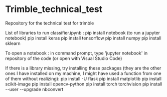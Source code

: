 # Trimble_technical_test
 Repository for the technical test for trimble

List of libraries to run classifier.ipynb : 
pip install notebook (to run a jupyter notebook)
pip install keras
pip install tensorflow
pip install numpy
pip install sklearn

To open a notebook : in command prompt, type 'jupyter notebook' in repository of the code (or open with Visual Studio Code)

If there is a library missing, try installing these packages (they are the other ones I have installed on my machine, I might have used a function from one of them without realizing):
pip install -U flask
pip install matplotlib
pip install scikit-image
pip install opencv-python
pip install torch torchvision
pip install --user --upgrade nbconvert